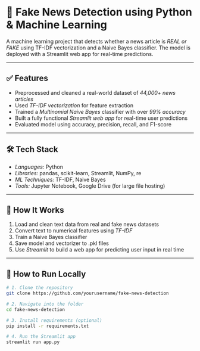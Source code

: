 # 📰 Fake News Detection using Python & Machine Learning

A machine learning project that detects whether a news article is *REAL or FAKE* using TF-IDF vectorization and a Naive Bayes classifier. The model is deployed with a Streamlit web app for real-time predictions.

---

## ✅ Features

- Preprocessed and cleaned a real-world dataset of *44,000+ news articles*
- Used *TF-IDF vectorization* for feature extraction
- Trained a *Multinomial Naive Bayes* classifier with over *99% accuracy*
- Built a fully functional *Streamlit web app* for real-time user predictions
- Evaluated model using accuracy, precision, recall, and F1-score

---

## 🛠 Tech Stack

- *Languages:* Python
- *Libraries:* pandas, scikit-learn, Streamlit, NumPy, re
- *ML Techniques:* TF-IDF, Naive Bayes
- *Tools:* Jupyter Notebook, Google Drive (for large file hosting)

---

## 🧠 How It Works

1. Load and clean text data from real and fake news datasets
2. Convert text to numerical features using *TF-IDF*
3. Train a Naive Bayes classifier
4. Save model and vectorizer to .pkl files
5. Use *Streamlit* to build a web app for predicting user input in real time

---

## 🚀 How to Run Locally

```bash
# 1. Clone the repository
git clone https://github.com/yourusername/fake-news-detection

# 2. Navigate into the folder
cd fake-news-detection

# 3. Install requirements (optional)
pip install -r requirements.txt

# 4. Run the Streamlit app
streamlit run app.py
